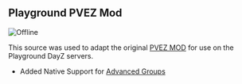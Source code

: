 ## Playground PVEZ Mod
![Offline](https://img.shields.io/badge/Supported_Version-1.18-green)

This source was used to adapt the original [PVEZ MOD](https://steamcommunity.com/sharedfiles/filedetails/?id=1878060278) for use on the Playground DayZ servers.

* Added Native Support for [Advanced Groups](https://lbmaster.de/product.php?id=4)
